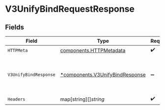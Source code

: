 # V3UnifyBindRequestResponse


## Fields

| Field                                                                             | Type                                                                              | Required                                                                          | Description                                                                       | Example                                                                           |
| --------------------------------------------------------------------------------- | --------------------------------------------------------------------------------- | --------------------------------------------------------------------------------- | --------------------------------------------------------------------------------- | --------------------------------------------------------------------------------- |
| `HTTPMeta`                                                                        | [components.HTTPMetadata](../../models/components/httpmetadata.md)                | :heavy_check_mark:                                                                | N/A                                                                               |                                                                                   |
| `V3UnifyBindResponse`                                                             | [*components.V3UnifyBindResponse](../../models/components/v3unifybindresponse.md) | :heavy_minus_sign:                                                                | Successful Request                                                                | {<br/>"phoneNumber": "2001004011",<br/>"success": "success"<br/>}                 |
| `Headers`                                                                         | map[string][]*string*                                                             | :heavy_check_mark:                                                                | N/A                                                                               |                                                                                   |